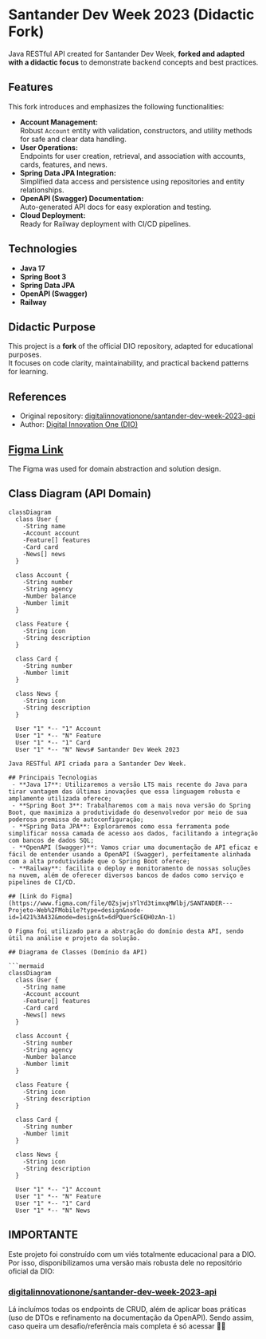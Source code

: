 # Santander Dev Week 2023 (Didactic Fork)

Java RESTful API created for Santander Dev Week, **forked and adapted with a didactic focus** to demonstrate backend concepts and best practices.

## Features

This fork introduces and emphasizes the following functionalities:

- **Account Management:**  
  Robust `Account` entity with validation, constructors, and utility methods for safe and clear data handling.
- **User Operations:**  
  Endpoints for user creation, retrieval, and association with accounts, cards, features, and news.
- **Spring Data JPA Integration:**  
  Simplified data access and persistence using repositories and entity relationships.
- **OpenAPI (Swagger) Documentation:**  
  Auto-generated API docs for easy exploration and testing.
- **Cloud Deployment:**  
  Ready for Railway deployment with CI/CD pipelines.

## Technologies

- **Java 17**
- **Spring Boot 3**
- **Spring Data JPA**
- **OpenAPI (Swagger)**
- **Railway**

## Didactic Purpose

This project is a **fork** of the official DIO repository, adapted for educational purposes.  
It focuses on code clarity, maintainability, and practical backend patterns for learning.

## References

- Original repository: [digitalinnovationone/santander-dev-week-2023-api](https://github.com/digitalinnovationone/santander-dev-week-2023-api)
- Author: [Digital Innovation One (DIO)](https://github.com/digitalinnovationone)

## [Figma Link](https://www.figma.com/file/0ZsjwjsYlYd3timxqMWlbj/SANTANDER---Projeto-Web%2FMobile?type=design&node-id=1421%3A432&mode=design&t=6dPQuerScEQH0zAn-1)

The Figma was used for domain abstraction and solution design.

## Class Diagram (API Domain)

```mermaid
classDiagram
  class User {
    -String name
    -Account account
    -Feature[] features
    -Card card
    -News[] news
  }

  class Account {
    -String number
    -String agency
    -Number balance
    -Number limit
  }

  class Feature {
    -String icon
    -String description
  }

  class Card {
    -String number
    -Number limit
  }

  class News {
    -String icon
    -String description
  }

  User "1" *-- "1" Account
  User "1" *-- "N" Feature
  User "1" *-- "1" Card
  User "1" *-- "N" News# Santander Dev Week 2023

Java RESTful API criada para a Santander Dev Week.

## Principais Tecnologias
 - **Java 17**: Utilizaremos a versão LTS mais recente do Java para tirar vantagem das últimas inovações que essa linguagem robusta e amplamente utilizada oferece;
 - **Spring Boot 3**: Trabalharemos com a mais nova versão do Spring Boot, que maximiza a produtividade do desenvolvedor por meio de sua poderosa premissa de autoconfiguração;
 - **Spring Data JPA**: Exploraremos como essa ferramenta pode simplificar nossa camada de acesso aos dados, facilitando a integração com bancos de dados SQL;
 - **OpenAPI (Swagger)**: Vamos criar uma documentação de API eficaz e fácil de entender usando a OpenAPI (Swagger), perfeitamente alinhada com a alta produtividade que o Spring Boot oferece;
 - **Railway**: facilita o deploy e monitoramento de nossas soluções na nuvem, além de oferecer diversos bancos de dados como serviço e pipelines de CI/CD.

## [Link do Figma](https://www.figma.com/file/0ZsjwjsYlYd3timxqMWlbj/SANTANDER---Projeto-Web%2FMobile?type=design&node-id=1421%3A432&mode=design&t=6dPQuerScEQH0zAn-1)

O Figma foi utilizado para a abstração do domínio desta API, sendo útil na análise e projeto da solução.

## Diagrama de Classes (Domínio da API)

```mermaid
classDiagram
  class User {
    -String name
    -Account account
    -Feature[] features
    -Card card
    -News[] news
  }

  class Account {
    -String number
    -String agency
    -Number balance
    -Number limit
  }

  class Feature {
    -String icon
    -String description
  }

  class Card {
    -String number
    -Number limit
  }

  class News {
    -String icon
    -String description
  }

  User "1" *-- "1" Account
  User "1" *-- "N" Feature
  User "1" *-- "1" Card
  User "1" *-- "N" News
```

## IMPORTANTE

Este projeto foi construído com um viés totalmente educacional para a DIO. Por isso, disponibilizamos uma versão mais robusta dele no repositório oficial da DIO:

### [digitalinnovationone/santander-dev-week-2023-api](https://github.com/digitalinnovationone/santander-dev-week-2023-api)

Lá incluímos todas os endpoints de CRUD, além de aplicar boas práticas (uso de DTOs e refinamento na documentação da OpenAPI). Sendo assim, caso queira um desafio/referência mais completa é só acessar 👊🤩
